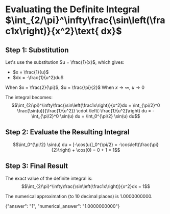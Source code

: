 # Evaluating the Definite Integral $\int_{2/\pi}^\infty\frac{\sin\left(\frac1x\right)}{x^2}\text{ dx}$

## Step 1: Substitution

Let's use the substitution $u = \frac{1}{x}$, which gives:
- $x = \frac{1}{u}$
- $dx = -\frac{1}{u^2}du$

When $x = \frac{2}{\pi}$, $u = \frac{\pi}{2}$
When $x \rightarrow \infty$, $u \rightarrow 0$

The integral becomes:
$$\int_{2/\pi}^\infty\frac{\sin\left(\frac1x\right)}{x^2}dx = \int_{\pi/2}^0 \frac{\sin(u)}{\frac{1}{u^2}} \cdot \left(-\frac{1}{u^2}\right) du = -\int_{\pi/2}^0 \sin(u) du = \int_0^{\pi/2} \sin(u) du$$

## Step 2: Evaluate the Resulting Integral

$$\int_0^{\pi/2} \sin(u) du = [-\cos(u)]_0^{\pi/2} = -\cos\left(\frac{\pi}{2}\right) + \cos(0) = 0 + 1 = 1$$

## Step 3: Final Result

The exact value of the definite integral is:
$$\int_{2/\pi}^\infty\frac{\sin\left(\frac1x\right)}{x^2}dx = 1$$

The numerical approximation (to 10 decimal places) is 1.0000000000.

{"answer": "1", "numerical_answer": "1.0000000000"}